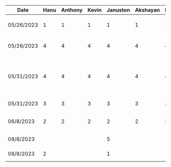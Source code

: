 | Date       | Hanu | Anthony | Kevin | Januston | Akshayan | Haris | Task                                                |
| ---------- | ---- | ------- | ----- | -------- | -------- | ----- | --------------------------------------------------- |
| 05/26/2023 | 1    | 1       | 1     | 1        | 1        | 1     | Initial Group Meeting / Planning                    |
| 05/26/2023 | 4    | 4       | 4     | 4        | 4        | 4     | Work On App Presentation                            |
| 05/31/2023 | 4    | 4       | 4     | 4        | 4        | 4     | Practicing App Presentation and Presenting to class |
| 05/31/2023 | 3    | 3       | 3     | 3        | 3        | 3     | App Proposal                                        |
| 06/8/2023  | 2    | 2       | 2     | 2        | 2        | 2     | Project Setup and Init                              |
| 08/8/2023  |      |         |       | 5        |          |       | Navigation and Setup                                |
| 08/8/2023  | 2    |         |       | 1        |          |       | Homepage UI Cleanup                                 |
